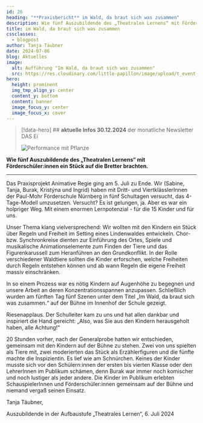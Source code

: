 ```yaml
---
id: 26
heading: "**Praxisbericht** im Wald, da braut sich was zusammen"
description: Wie fünf Auszubildende des „Theatralen Lernens“ mit Förderschüler:innen ein Stück auf die Bretter brachten.
title: im Wald, da braut sich was zusammen
cssclasses:
  - blogpost
author: Tanja Täubner
date: 2024-07-06
blog: Aktuelles
image:
  alt: Aufführung "Im Wald, da braut sich was zusammen"
  src: https://res.cloudinary.com/little-papillon/image/upload/t_event-banner-smart/v1735578183/dasei/im_wald_da_braut_sich_was_zusammen_vgfvjm.jpg
hero:
  height: prominent  
  img_tmp_align_y: center
  content_y: bottom
  content: banner
  image_focus_y: center
  image_focus_x: cover
---
```

> [!data-hero] ## **aktuelle Infos 30.12.2024** der monatliche Newsletter DAS Ei
> 
> ![Performance mit Pflanze](https://res.cloudinary.com/little-papillon/image/upload/t_event-banner-smart/v1735578183/dasei/im_wald_da_braut_sich_was_zusammen_vgfvjm.jpg)

<!-- PUBLISH-FROM-HERE -->
**Wie fünf Auszubildende des „Theatralen Lernens“ mit Förderschüler:innen ein Stück auf die Bretter brachten.**

---

Das Praxisprojekt Animative Regie ging am 5. Juli zu Ende. Wir (Sabine, Tanja, Burak, Kristýna und Ingrid) haben mit Dritt- und ViertklässlerInnen der Paul-Mohr Förderschule Nürnberg in fünf Schultagen versucht, das 4-Tage-Modell umzusetzen. Versucht? Es ist gelungen, ja. Aber es war ein holpriger Weg. Mit einem enormen Lernpotenzial - für die 15 Kinder und für uns. 

Unser Thema klang vielversprechend: Wir wollten mit den Kindern ein Stück über Regeln und Freiheit im Setting eines Lindenwaldes entwickeln. Chor- bzw. Synchronkreise dienten zur Einführung des Ortes, Spiele und musikalische Animationselemente zum Finden der Tiere und das Figurenkarussell zum Heranführen an den Grundkonflikt. In der Rolle verschiedener Waldtiere sollten die Kinder erforschen, welche Freiheiten durch Regeln entstehen können und ab wann Regeln die eigene Freiheit massiv einschränken.   

In so einem Prozess war es nötig Kindern auf Augenhöhe zu begegnen und unsere Arbeit an deren Konzentrationsspannen anzupassen. Schließlich wurden am fünften Tag fünf Szenen unter dem Titel „Im Wald, da braut sich was zusammen.“ auf der Bühne im Innenhof der Schule gezeigt.  

Riesenapplaus. Der Schulleiter kam zu uns und hat allen dankbar und inspiriert die Hand gereicht: „Also, was Sie aus den Kindern herausgeholt haben, alle Achtung!“ 

20 Stunden vorher, nach der Generalprobe hatten wir entschieden, gemeinsam mit den Kindern auf der Bühne zu stehen. Zwei von uns spielten als Tiere mit, zwei moderierten das Stück als Erzählerfiguren und die fünfte machte die Inspizientin. Es lief wie am Schnürchen. Keines der Kinder musste sich vor den Schülern:innen der ersten bis vierten Klasse oder den LehrerInnen im Publikum schämen, denn Burak war immer noch komischer und noch lustiger als jeder andere. Die Kinder im Publikum erlebten SchauspielerInnen und Förderschüler:innen gemeinsam auf der Bühne und niemand vergaß seinen Einsatz. 

Tanja Täubner, 

Auszubildende in der Aufbaustufe „Theatrales Lernen“, 6. Juli 2024